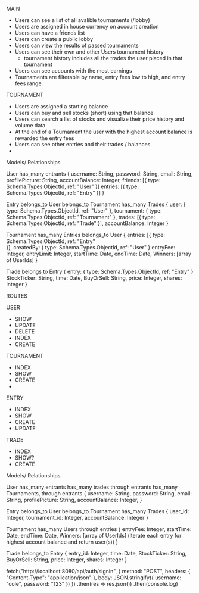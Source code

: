 MAIN

- Users can see a list of all avalible tournaments (/lobby)
- Users are assigned in house currency on account creation 
- Users can have a friends list
- Users can create a public lobby
- Users can view the results of passed tournaments
- Users can see their own and other Users tournament history
    - tournament history includes all the trades the user placed in that tournament
- Users can see accounts with the most earnings
- Tournaments are filterable by name, entry fees low to high, and entry fees range. 


TOURNAMENT

- Users are assigned a starting balance
- Users can buy and sell stocks (short) using that balance
- Users can search a list of stocks and visualize their price history and volume data
- At the end of a Tournament the user with the highest account balance is rewarded the entry fees
- Users can see other entries and their trades / balances
- 


Models/ Relationships

User
has_many entrants
{
  username: String,
  password: String, 
  email: String,
  profilePicture: String,
  accountBalance: Integer,
  friends: [{
    type: Schema.Types.ObjectId,
    ref: "User"
  }]
  entries: [{
    type: Schema.Types.ObjectId, 
    ref: "Entry"
  }]
}

Entry
belongs_to User
belongs_to Tournament 
has_many Trades
{
  user: {
    type: Schema.Types.ObjectId,
    ref: "User"
  },
  tournament: {
    type: Schema.Types.ObjectId,
    ref: "Tournament"
  },
  trades: [{
    type: Schema.Types.ObjectId,
    ref: "Trade"
  }], 
  accountBalance: Integer 
}

Tournament
has_many Entries 
belongs_to User
{
  entries: [{
    type: Schema.Types.ObjectId,
    ref: "Entry"    
  }], 
  createdBy: {
    type: Schema.Types.ObjectId,
    ref: "User"
  } 
  entryFee: Integer,
  entryLimit: Integer,
  startTime: Date,
  endTime: Date,
  Winners: [array of UserIds]
}

Trade
belongs to Entry 
{
  entry: {
    type: Schema.Types.ObjectId,
    ref: "Entry"
  }
  StockTicker: String,
  time: Date,
  BuyOrSell: String,
  price: Integer, 
  shares: Integer
}

ROUTES 

USER 

  - SHOW
  - UPDATE
  - DELETE
  - INDEX 
  - CREATE

TOURNAMENT
  
  - INDEX
  - SHOW
  - CREATE
  - 

ENTRY

  - INDEX 
  - SHOW 
  - CREATE
  - UPDATE

TRADE

  - INDEX
  - SHOW? 
  - CREATE
  




















Models/ Relationships

User
has_many entrants
has_many trades through entrants
has_many Tournaments, through entrants 
{
  username: String,
  password: String, 
  email: String,
  profilePicture: String,
  accountBalance: Integer,
}

Entry
belongs_to User
belongs_to Tournament 
has_many Trades
{
  user_id: Integer,
  tournament_id: Integer,
  accountBalance: Integer 
}

Tournament
has_many Users through entries
{
  entryFee: Integer,
  startTime: Date,
  endTime: Date,
  Winners: [array of UserIds] (iterate each entry for highest account balance and return user(s))
}

Trade 
belongs_to Entry
{
  entry_id: Integer,
  time: Date,
  StockTicker: String,
  BuyOrSell: String,
  price: Integer,
  shares: Integer
}



fetch("http://localhost:8080/api/auth/signin", {
  method: "POST",
  headers: {
    "Content-Type": "application/json"
  },
  body: JSON.stringify({
    username: "cole",
    password: "123"
  })
})
.then(res => res.json())
.then(console.log)